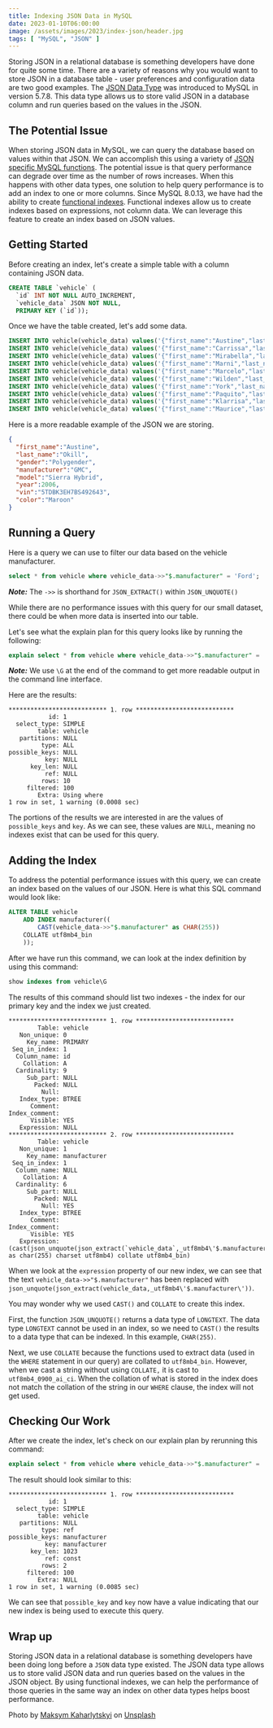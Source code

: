 ```yaml
---
title: Indexing JSON Data in MySQL
date: 2023-01-10T06:00:00
image: /assets/images/2023/index-json/header.jpg
tags: [ "MySQL", "JSON" ]
---
```

Storing JSON in a relational database is something developers have done for quite some time. There are a variety of reasons why you would want to store JSON in a database table - user preferences and configuration data are two good examples.   The [JSON Data Type](https://dev.mysql.com/doc/refman/8.0/en/json.html) was introduced to MySQL in version 5.7.8. This data type allows us to store valid JSON in a database column and run queries based on the values in the JSON.

## The Potential Issue

When storing JSON data in MySQL, we can query the database based on values within that JSON. We can accomplish this using a variety of [JSON specific MySQL functions](https://dev.mysql.com/doc/refman/5.7/en/json-function-reference.html).
The potential issue is that query performance can degrade over time as the number of rows increases.
When this happens with other data types, one solution to help query performance is to add an index to one or more columns.
Since MySQL 8.0.13, we have had the ability to create [functional indexes](https://dev.mysql.com/doc/refman/8.0/en/create-index.html#create-index-functional-key-parts).
Functional indexes allow us to create indexes based on expressions, not column data.
We can leverage this feature to create an index based on JSON values.

## Getting Started

Before creating an index, let's create a simple table with a column containing JSON data.

```sql
CREATE TABLE `vehicle` (
  `id` INT NOT NULL AUTO_INCREMENT,
  `vehicle_data` JSON NOT NULL,
  PRIMARY KEY (`id`));
```

Once we have the table created, let's add some data.

```sql
INSERT INTO vehicle(vehicle_data) values('{"first_name":"Austine","last_name":"Okill","gender":"Polygender","manufacturer":"GMC","model":"Sierra Hybrid","year":2006,"vin":"5TDBK3EH7BS492643","color":"Maroon"}');
INSERT INTO vehicle(vehicle_data) values('{"first_name":"Carrissa","last_name":"McGowing","gender":"Female","manufacturer":"Dodge","model":"Avenger","year":2000,"vin":"WBAPM7C53AE594359","color":"Maroon"}');
INSERT INTO vehicle(vehicle_data) values('{"first_name":"Mirabella","last_name":"O''Tuohy","gender":"Female","manufacturer":"Mercury","model":"Mountaineer","year":1997,"vin":"YV4902DZ7E2611356","color":"Red"}');
INSERT INTO vehicle(vehicle_data) values('{"first_name":"Marni","last_name":"Fratczak","gender":"Female","manufacturer":"Ford","model":"F150","year":2005,"vin":"WAUVT68EX5A254703","color":"Indigo"}');
INSERT INTO vehicle(vehicle_data) values('{"first_name":"Marcelo","last_name":"Cellone","gender":"Male","manufacturer":"Dodge","model":"Dakota","year":2004,"vin":"WBAPH5C55BF851378","color":"Turquoise"}');
INSERT INTO vehicle(vehicle_data) values('{"first_name":"Wilden","last_name":"Norwell","gender":"Bigender","manufacturer":"Mercury","model":"Sable","year":1996,"vin":"WAUHFAFL1EA004615","color":"Turquoise"}');
INSERT INTO vehicle(vehicle_data) values('{"first_name":"York","last_name":"Hemerijk","gender":"Male","manufacturer":"Dodge","model":"Dakota","year":2002,"vin":"JTDZN3EU7FJ032100","color":"Teal"}');
INSERT INTO vehicle(vehicle_data) values('{"first_name":"Paquito","last_name":"Chappelow","gender":"Male","manufacturer":"Ford","model":"Falcon","year":1967,"vin":"WA1EY94L67D885695","color":"Crimson"}');
INSERT INTO vehicle(vehicle_data) values('{"first_name":"Klarrisa","last_name":"Ryott","gender":"Female","manufacturer":"Mitsubishi","model":"Tredia","year":1988,"vin":"1GD12YEG1FF019807","color":"Teal"}');
INSERT INTO vehicle(vehicle_data) values('{"first_name":"Maurice","last_name":"Minot","gender":"Male","manufacturer":"Acura","model":"Vigor","year":1992,"vin":"3C63DRLL0CG858281","color":"Indigo"}');
```

Here is a more readable example of the JSON we are storing.

````json
{
  "first_name":"Austine",
  "last_name":"Okill",
  "gender":"Polygender",
  "manufacturer":"GMC",
  "model":"Sierra Hybrid",
  "year":2006,
  "vin":"5TDBK3EH7BS492643",
  "color":"Maroon"
}
````

## Running a Query

Here is a query we can use to filter our data based on the vehicle manufacturer.

```sql
select * from vehicle where vehicle_data->>"$.manufacturer" = 'Ford';
```

***Note:*** The `->>` is shorthand for `JSON_EXTRACT()` within `JSON_UNQUOTE()`

While there are no performance issues with this query for our small dataset, there could be when more data is inserted into our table.

Let's see what the explain plan for this query looks like by running the following:

```sql
explain select * from vehicle where vehicle_data->>"$.manufacturer" = 'Ford'\G
```
***Note:*** We use `\G` at the end of the command to get more readable output in the command line interface.

Here are the results:

```text
*************************** 1. row ***************************
           id: 1
  select_type: SIMPLE
        table: vehicle
   partitions: NULL
         type: ALL
possible_keys: NULL
          key: NULL
      key_len: NULL
          ref: NULL
         rows: 10
     filtered: 100
        Extra: Using where
1 row in set, 1 warning (0.0008 sec)
```
The portions of the results we are interested in are the values of `possible_keys` and `key`.
As we can see, these values are `NULL`, meaning no indexes exist that can be used for this query.

## Adding the Index

To address the potential performance issues with this query, we can create an index based on the values of our JSON. Here is what this SQL command would look like:

```sql
ALTER TABLE vehicle
    ADD INDEX manufacturer((
        CAST(vehicle_data->>"$.manufacturer" as CHAR(255))
    COLLATE utf8mb4_bin
    ));
```

After we have run this command, we can look at the index definition by using this command:

```sql
show indexes from vehicle\G
```

The results of this command should list two indexes - the index for our primary key and the index we just created.

```text
*************************** 1. row ***************************
        Table: vehicle
   Non_unique: 0
     Key_name: PRIMARY
 Seq_in_index: 1
  Column_name: id
    Collation: A
  Cardinality: 9
     Sub_part: NULL
       Packed: NULL
         Null:
   Index_type: BTREE
      Comment:
Index_comment:
      Visible: YES
   Expression: NULL
*************************** 2. row ***************************
        Table: vehicle
   Non_unique: 1
     Key_name: manufacturer
 Seq_in_index: 1
  Column_name: NULL
    Collation: A
  Cardinality: 6
     Sub_part: NULL
       Packed: NULL
         Null: YES
   Index_type: BTREE
      Comment:
Index_comment:
      Visible: YES
   Expression: (cast(json_unquote(json_extract(`vehicle_data`,_utf8mb4\'$.manufacturer\')) as char(255) charset utf8mb4) collate utf8mb4_bin)
```

When we look at the `expression` property of our new index, we can see that the text `vehicle_data->>"$.manufacturer"` has been replaced with `json_unquote(json_extract(vehicle_data,_utf8mb4\'$.manufacturer\'))`.

You may wonder why we used `CAST()` and `COLLATE` to create this index.

First, the function `JSON_UNQUOTE()` returns a data type of `LONGTEXT`.
The data type `LONGTEXT` cannot be used in an index, so we need to `CAST()` the results to a data type that can be indexed.
In this example, `CHAR(255)`.

Next, we use `COLLATE` because the functions used to extract data (used in the `WHERE` statement in our query) are collated to `utf8mb4_bin`.
However, when we cast a string without using `COLLATE,` it is cast to `utf8mb4_0900_ai_ci`.
When the collation of what is stored in the index does not match the collation of the string in our `WHERE` clause, the index will not get used.

## Checking Our Work

After we create the index, let's check on our explain plan by rerunning this command:

```sql
explain select * from vehicle where vehicle_data->>"$.manufacturer" = 'Ford'\G
```

The result should look similar to this:
```text
*************************** 1. row ***************************
           id: 1
  select_type: SIMPLE
        table: vehicle
   partitions: NULL
         type: ref
possible_keys: manufacturer
          key: manufacturer
      key_len: 1023
          ref: const
         rows: 2
     filtered: 100
        Extra: NULL
1 row in set, 1 warning (0.0085 sec)
```
We can see that `possible_key` and `key` now have a value indicating that our new index is being used to execute this query.

## Wrap up

Storing JSON data in a relational database is something developers have been doing long before a `JSON` data type existed.
The JSON data type allows us to store valid JSON data and run queries based on the values in the JSON object.
By using functional indexes, we can help the performance of those queries in the same way an index on other data types helps boost performance.

Photo by [Maksym Kaharlytskyi](https://unsplash.com/@qwitka?utm_source=unsplash&utm_medium=referral&utm_content=creditCopyText) on [Unsplash](https://unsplash.com/photos/Q9y3LRuuxmg?utm_source=unsplash&utm_medium=referral&utm_content=creditCopyText)

